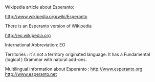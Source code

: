 Wikipedia article about Esperanto: 

http://www.wikipedia.org/wiki/Esperanto

There is an Esperanto version of Wikipedia

http://eo.wikipedia.org

International Abbreviation:  EO

Territories : it´s not a territory originated language. It has a Fundamental (logical ) Grammar with natural add-ons.

Multilingual information about Esperanto : 
http://www.esperanto.org
http://www.esperanto.net